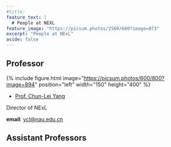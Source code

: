 ```yaml
---
#title:
feature_text: |
  # People at NEXL
feature_image: "https://picsum.photos/2560/600?image=873"
excerpt: "People at NExL"
aside: false
---
```


## Professor

{% include figure.html image="https://picsum.photos/600/800?image=894" position="left" width="150" height="400" %}

- [Prof. Chun-Lei Yang](/nexl/people/chun-lei-yang)

Director of NExL

**email**: ycl@nau.edu.cn



## Assistant Professors
